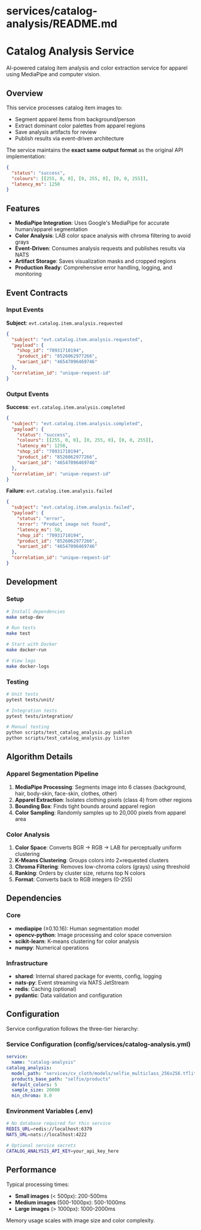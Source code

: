 
# services/catalog-analysis/README.md

# Catalog Analysis Service

AI-powered catalog item analysis and color extraction service for apparel using MediaPipe and computer vision.

## Overview

This service processes catalog item images to:
- Segment apparel items from background/person
- Extract dominant color palettes from apparel regions
- Save analysis artifacts for review
- Publish results via event-driven architecture

The service maintains the **exact same output format** as the original API implementation:
```json
{
  "status": "success",
  "colours": [[255, 0, 0], [0, 255, 0], [0, 0, 255]],
  "latency_ms": 1250
}
```

## Features

- **MediaPipe Integration**: Uses Google's MediaPipe for accurate human/apparel segmentation
- **Color Analysis**: LAB color space analysis with chroma filtering to avoid grays
- **Event-Driven**: Consumes analysis requests and publishes results via NATS
- **Artifact Storage**: Saves visualization masks and cropped regions
- **Production Ready**: Comprehensive error handling, logging, and monitoring

## Event Contracts

### Input Events
**Subject**: `evt.catalog.item.analysis.requested`
```json
{
  "subject": "evt.catalog.item.analysis.requested",
  "payload": {
    "shop_id": "70931710194",
    "product_id": "8526062977266",
    "variant_id": "46547096469746"
  },
  "correlation_id": "unique-request-id"
}
```

### Output Events

**Success**: `evt.catalog.item.analysis.completed`
```json
{
  "subject": "evt.catalog.item.analysis.completed",
  "payload": {
    "status": "success",
    "colours": [[255, 0, 0], [0, 255, 0], [0, 0, 255]],
    "latency_ms": 1250,
    "shop_id": "70931710194",
    "product_id": "8526062977266",
    "variant_id": "46547096469746"
  },
  "correlation_id": "unique-request-id"
}
```

**Failure**: `evt.catalog.item.analysis.failed`
```json
{
  "subject": "evt.catalog.item.analysis.failed",
  "payload": {
    "status": "error",
    "error": "Product image not found",
    "latency_ms": 50,
    "shop_id": "70931710194",
    "product_id": "8526062977266",
    "variant_id": "46547096469746"
  },
  "correlation_id": "unique-request-id"
}
```

## Development

### Setup
```bash
# Install dependencies
make setup-dev

# Run tests
make test

# Start with Docker
make docker-run

# View logs
make docker-logs
```

### Testing
```bash
# Unit tests
pytest tests/unit/

# Integration tests
pytest tests/integration/

# Manual testing
python scripts/test_catalog_analysis.py publish
python scripts/test_catalog_analysis.py listen
```

## Algorithm Details

### Apparel Segmentation Pipeline
1. **MediaPipe Processing**: Segments image into 6 classes (background, hair, body-skin, face-skin, clothes, other)
2. **Apparel Extraction**: Isolates clothing pixels (class 4) from other regions
3. **Bounding Box**: Finds tight bounds around apparel region
4. **Color Sampling**: Randomly samples up to 20,000 pixels from apparel area

### Color Analysis
1. **Color Space**: Converts BGR → RGB → LAB for perceptually uniform clustering
2. **K-Means Clustering**: Groups colors into 2×requested clusters
3. **Chroma Filtering**: Removes low-chroma colors (grays) using threshold
4. **Ranking**: Orders by cluster size, returns top N colors
5. **Format**: Converts back to RGB integers (0-255)

## Dependencies

### Core
- **mediapipe** (≥0.10.16): Human segmentation model
- **opencv-python**: Image processing and color space conversion
- **scikit-learn**: K-means clustering for color analysis
- **numpy**: Numerical operations

### Infrastructure
- **shared**: Internal shared package for events, config, logging
- **nats-py**: Event streaming via NATS JetStream
- **redis**: Caching (optional)
- **pydantic**: Data validation and configuration

## Configuration

Service configuration follows the three-tier hierarchy:

### Service Configuration (config/services/catalog-analysis.yml)
```yaml
service:
  name: "catalog-analysis"
catalog_analysis:
  model_path: "services/cv_cloth/models/selfie_multiclass_256x256.tflite"
  products_base_path: "selfie/products"
  default_colors: 5
  sample_size: 20000
  min_chroma: 8.0
```

### Environment Variables (.env)
```bash
# No database required for this service
REDIS_URL=redis://localhost:6379
NATS_URL=nats://localhost:4222

# Optional service secrets
CATALOG_ANALYSIS_API_KEY=your_api_key_here
```

## Performance

Typical processing times:
- **Small images** (< 500px): 200-500ms
- **Medium images** (500-1000px): 500-1000ms
- **Large images** (> 1000px): 1000-2000ms

Memory usage scales with image size and color complexity.
